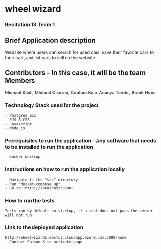 # wheel wizard

### Recitation 13 Team 1

## Brief Application description
Website where users can search for used cars, save their favorite cars to their cart, and list cars to sell on the website

## Contributors - In this case, it will be the team Members
Michael Stich, Michael Gisecke, Cobhan Kale, Ananya Tandel, Brock Hoos

### Technology Stack used for the project
    - Postgres SQL
    - EJS & CSS
    - Javascript
    - Node.js

### Prerequisites to run the application - Any software that needs to be installed to run the application
    - Docker Desktop

### Instructions on how to run the application locally
    - Navigate to the "src" directory
    - Run "docker-compose up"
    - Go to "http://localhost:3000"

### How to run the tests 
    Tests run by default on startup, if a test does not pass the server will not run

### Link to the deployed application
    http://wheelwizards.eastus.cloudapp.azure.com:3000/home
    - Contact Cobhan K to activate page

